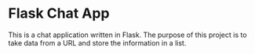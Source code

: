 # Flask Chat App

This is a chat application written in Flask. 
The purpose of this project is to take data from a URL and store the information in a list.
